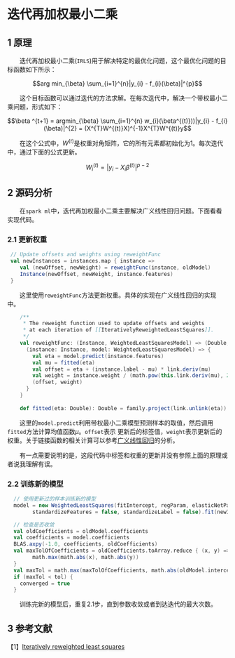 # 迭代再加权最小二乘

## 1 原理

&emsp;&emsp;迭代再加权最小二乘(`IRLS`)用于解决特定的最优化问题，这个最优化问题的目标函数如下所示：

$$arg min_{\beta} \sum_{i=1}^{n}|y_{i} - f_{i}(\beta)|^{p}$$

&emsp;&emsp;这个目标函数可以通过迭代的方法求解。在每次迭代中，解决一个带权最小二乘问题，形式如下：

$$\beta ^{t+1} = argmin_{\beta} \sum_{i=1}^{n} w_{i}(\beta^{(t)}))|y_{i} - f_{i}(\beta)|^{2} = (X^{T}W^{(t)}X)^{-1}X^{T}W^{(t)}y$$

&emsp;&emsp;在这个公式中，$W^{(t)}$是权重对角矩阵，它的所有元素都初始化为1。每次迭代中，通过下面的公式更新。

$$W_{i}^{(t)} = |y_{i} - X_{i}\beta^{(t)}|^{p-2}$$

## 2 源码分析

&emsp;&emsp;在`spark ml`中，迭代再加权最小二乘主要解决广义线性回归问题。下面看看实现代码。

### 2.1 更新权重

```scala
 // Update offsets and weights using reweightFunc
 val newInstances = instances.map { instance =>
    val (newOffset, newWeight) = reweightFunc(instance, oldModel)
    Instance(newOffset, newWeight, instance.features)
 }
```
&emsp;&emsp;这里使用`reweightFunc`方法更新权重。具体的实现在广义线性回归的实现中。

```scala
    /**
     * The reweight function used to update offsets and weights
     * at each iteration of [[IterativelyReweightedLeastSquares]].
     */
    val reweightFunc: (Instance, WeightedLeastSquaresModel) => (Double, Double) = {
      (instance: Instance, model: WeightedLeastSquaresModel) => {
        val eta = model.predict(instance.features)
        val mu = fitted(eta)
        val offset = eta + (instance.label - mu) * link.deriv(mu)
        val weight = instance.weight / (math.pow(this.link.deriv(mu), 2.0) * family.variance(mu))
        (offset, weight)
      }
    }
    
    def fitted(eta: Double): Double = family.project(link.unlink(eta))
```
&emsp;&emsp;这里的`model.predict`利用带权最小二乘模型预测样本的取值，然后调用`fitted`方法计算均值函数$\mu$。`offset`表示
更新后的标签值，`weight`表示更新后的权重。关于链接函数的相关计算可以参考[广义线性回归](../分类和回归/线性模型/广义线性回归/glr.md)的分析。

&emsp;&emsp;有一点需要说明的是，这段代码中标签和权重的更新并没有参照上面的原理或者说我理解有误。

### 2.2 训练新的模型

```scala
  // 使用更新过的样本训练新的模型 
  model = new WeightedLeastSquares(fitIntercept, regParam, elasticNetParam = 0.0,
        standardizeFeatures = false, standardizeLabel = false).fit(newInstances)

  // 检查是否收敛
  val oldCoefficients = oldModel.coefficients
  val coefficients = model.coefficients
  BLAS.axpy(-1.0, coefficients, oldCoefficients)
  val maxTolOfCoefficients = oldCoefficients.toArray.reduce { (x, y) =>
        math.max(math.abs(x), math.abs(y))
  }
  val maxTol = math.max(maxTolOfCoefficients, math.abs(oldModel.intercept - model.intercept))
  if (maxTol < tol) {
    converged = true
  }
```
&emsp;&emsp;训练完新的模型后，重复2.1步，直到参数收敛或者到达迭代的最大次数。

## 3 参考文献

【1】[Iteratively reweighted least squares](https://en.wikipedia.org/wiki/Iteratively_reweighted_least_squares)
